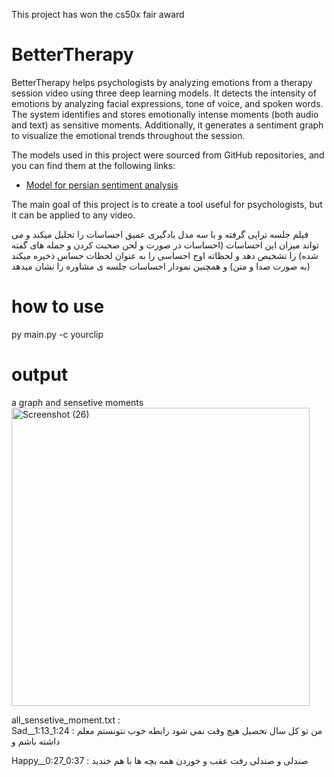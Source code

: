 This project has won the cs50x fair award

# BetterTherapy

BetterTherapy helps psychologists by analyzing emotions from a therapy session video using three deep learning models. It detects the intensity of emotions by analyzing facial expressions, tone of voice, and spoken words. The system identifies and stores emotionally intense moments (both audio and text) as sensitive moments. Additionally, it generates a sentiment graph to visualize the emotional trends throughout the session.  

The models used in this project were sourced from GitHub repositories, and you can find them at the following links:  
- [Model for persian sentiment analysis](<https://github.com/kasrahabib/persian-sentiment-analysis>)

The main goal of this project is to create a tool useful for psychologists, but it can be applied to any video.


فیلم جلسه تراپی گرفته و با سه مدل یادگیری عمیق احساسات را تحلیل میکند و می تواند میزان این احساسات (احساسات در صورت و لحن صحبت کردن و جمله های گفته شده) را تشخیص دهد و لحظاته اوج احساسی را به عنوان لحظات حساس ذخیره میکند (به صورت صدا و متن) و همچنین نمودار احساسات جلسه ی مشاوره را نشان میدهد 

# how to use
py main.py -c yourclip

# output
a graph and sensetive moments
<img width="477" alt="Screenshot (26)" src="https://user-images.githubusercontent.com/62204940/163457819-2c337e3b-40a3-421c-804c-f69ace819617.png">

all_sensetive_moment.txt :  
Sad__1:13_1:24  : من تو کل سال تحصیل هیچ وقت نمی شود رابطه خوب نتونستم معلم داشته باشم و

Happy__0:27_0:37  : صندلی و صندلی رفت عقب و خوردن همه بچه ها با هم خندید
